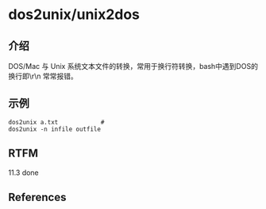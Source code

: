 
# dos2unix/unix2dos

## 介绍

DOS/Mac 与 Unix 系统文本文件的转换，常用于换行符转换，bash中遇到DOS的换行即\r\n 常常报错。

## 示例

```text
dos2unix a.txt            # 
dos2unix -n infile outfile
```

## RTFM

11.3 done

## References


